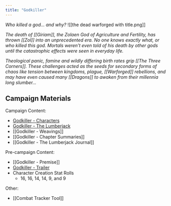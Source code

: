 ```yaml
---
title: "Godkiller"
---
```

*Who killed a god... and why?*
![[the dead warforged with title.png]]

*The death of [[Giriam]], the Zolaen God of Agriculture and Fertility, has thrown [[Zol]] into an unprecedented era. No one knows exactly what, or who killed this god. Mortals weren’t even told of his death by other gods until the catastrophic effects were seen in everyday life.*

*Theological panic, famine and wildly differing birth rates grip [[The Three Corners]]. These challenges acted as the seeds for secondary forms of chaos like tension between kingdoms, plague, [[Warforged]] rebellions, and may have even caused many [[Dragons]] to awaken from*
*their millennia long slumber...* 

## Campaign Materials
Campaign Content:
- [Godkiller - Characters](https://docs.google.com/presentation/d/1dj2SrB_HRzuNg6HQUu4ALWvJ1rOlVXkTmNROF_iyI-0/edit?usp=sharing)
- [Godkiller - The Lumberjack](https://docs.google.com/presentation/d/1yq_ghcwNoSyl7afJPYZeeqk-I__R4qWex_zPCtusHZ8/edit?usp=sharing)
- [[Godkiller - Weavings]]
- [[Godkiller - Chapter Summaries]]
- [[Godkiller - The Lumberjack Journal]]

Pre-campaign Content:
- [[Godkiller - Premise]]
- [Godkiller - Trailer](https://youtu.be/pK5vR_A_axI)
- Character Creation Stat Rolls
	- 16, 16, 14, 14, 9, and 9

Other:
- [[Combat Tracker Tool]]
